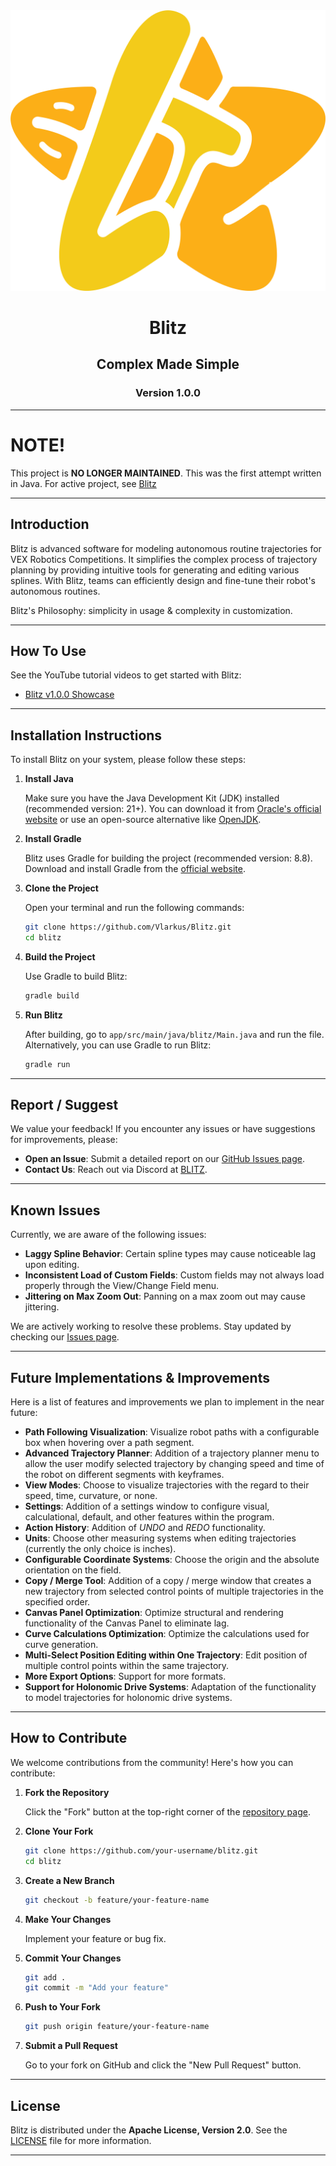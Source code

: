 
<div align="center">
  <img src="app/src/main/java/blitz/resources/images/icons/app/Blitz App Icon (No Background).png" alt="Blitz Logo">
   <h1>Blitz</h1>
  <h2>Complex Made Simple</h2>
  <h3>Version 1.0.0</h3>
</div>

---

# NOTE!

This project is **NO LONGER MAINTAINED**. This was the first attempt written in Java. For active project, see [Blitz](https://github.com/Vlarkus/Blitz)

---

## Introduction

Blitz is advanced software for modeling autonomous routine trajectories for VEX Robotics Competitions. It simplifies the complex process of trajectory planning by providing intuitive tools for generating and editing various splines. With Blitz, teams can efficiently design and fine-tune their robot's autonomous routines.

Blitz's Philosophy: simplicity in usage & complexity in customization.

---

## How To Use

See the YouTube tutorial videos to get started with Blitz:

- [Blitz v1.0.0 Showcase](https://youtu.be/nr9F6VdIvRY?si=DwqkOhjh7goCK9w5)
---

## Installation Instructions

To install Blitz on your system, please follow these steps:

1. **Install Java**

   Make sure you have the Java Development Kit (JDK) installed (recommended version: 21+). You can download it from [Oracle's official website](https://www.oracle.com/java/technologies/javase-downloads.html) or use an open-source alternative like [OpenJDK](https://openjdk.java.net/install/).

2. **Install Gradle**

   Blitz uses Gradle for building the project (recommended version: 8.8). Download and install Gradle from the [official website](https://gradle.org/install/).

3. **Clone the Project**

   Open your terminal and run the following commands:

   ```bash
   git clone https://github.com/Vlarkus/Blitz.git
   cd blitz
   ```

4. **Build the Project**

   Use Gradle to build Blitz:

   ```bash
   gradle build
   ```

5. **Run Blitz**

   After building, go to ```app/src/main/java/blitz/Main.java``` and run the file.
   Alternatively, you can use Gradle to run Blitz:
   ```bash
   gradle run
   ```

---

## Report / Suggest

We value your feedback! If you encounter any issues or have suggestions for improvements, please:

- **Open an Issue**: Submit a detailed report on our [GitHub Issues page](https://github.com/Vlarkus/Blitz/issues).
- **Contact Us**: Reach out via Discord at [BLITZ](https://discord.gg/v6zSjrpWfh).

---

## Known Issues

Currently, we are aware of the following issues:

- **Laggy Spline Behavior**: Certain spline types may cause noticeable lag upon editing.
- **Inconsistent Load of Custom Fields**: Custom fields may not always load properly through the View/Change Field menu.
- **Jittering on Max Zoom Out**: Panning on a max zoom out may cause jittering.

We are actively working to resolve these problems. Stay updated by checking our [Issues page](https://github.com/Vlarkus/Blitz/issues).

---

## Future Implementations & Improvements

Here is a list of features and improvements we plan to implement in the near future:

- **Path Following Visualization**: Visualize robot paths with a configurable box when hovering over a path segment.
- **Advanced Trajectory Planner**: Addition of a trajectory planner menu to allow the user modify selected trajectory by changing speed and time of the robot on different segments with keyframes.
- **View Modes**: Choose to visualize trajectories with the regard to their speed, time, curvature, or none.
- **Settings**: Addition of a settings window to configure visual, calculational, default, and other features within the program.
- **Action History**: Addition of *UNDO* and *REDO* functionality.
- **Units**: Choose other measuring systems when editing trajectories (currently the only choice is inches).
- **Configurable Coordinate Systems**: Choose the origin and the absolute orientation on the field.
- **Copy / Merge Tool**: Addition of a copy / merge window that creates a new trajectory from selected control points of multiple trajectories in the specified order.
- **Canvas Panel Optimization**: Optimize structural and rendering functionality of the Canvas Panel to eliminate lag.
- **Curve Calculations Optimization**: Optimize the calculations used for curve generation.
- **Multi-Select Position Editing within One Trajectory**: Edit position of multiple control points within the same trajectory.
- **More Export Options**: Support for more formats.
- **Support for Holonomic Drive Systems**: Adaptation of the functionality to model trajectories for holonomic drive systems.

---

## How to Contribute

We welcome contributions from the community! Here's how you can contribute:

1. **Fork the Repository**

   Click the "Fork" button at the top-right corner of the [repository page](https://github.com/your-username/blitz).

2. **Clone Your Fork**

   ```bash
   git clone https://github.com/your-username/blitz.git
   cd blitz
   ```

3. **Create a New Branch**

   ```bash
   git checkout -b feature/your-feature-name
   ```

4. **Make Your Changes**

   Implement your feature or bug fix.

5. **Commit Your Changes**

   ```bash
   git add .
   git commit -m "Add your feature"
   ```

6. **Push to Your Fork**

   ```bash
   git push origin feature/your-feature-name
   ```

7. **Submit a Pull Request**

   Go to your fork on GitHub and click the "New Pull Request" button.

---

## License

Blitz is distributed under the **Apache License, Version 2.0**. See the [LICENSE](LICENSE) file for more information.

---
